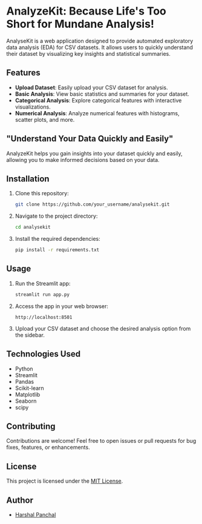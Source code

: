 # AnalyzeKit: Because Life's Too Short for Mundane Analysis!

AnalyseKit is a web application designed to provide automated exploratory data analysis (EDA) for CSV datasets. It allows users to quickly understand their dataset by visualizing key insights and statistical summaries.

## Features

- **Upload Dataset**: Easily upload your CSV dataset for analysis.
- **Basic Analysis**: View basic statistics and summaries for your dataset.
- **Categorical Analysis**: Explore categorical features with interactive visualizations.
- **Numerical Analysis**: Analyze numerical features with histograms, scatter plots, and more.

## "Understand Your Data Quickly and Easily"

AnalyzeKit helps you gain insights into your dataset quickly and easily, allowing you to make informed decisions based on your data.

## Installation

1. Clone this repository:

    ```bash
    git clone https://github.com/your_username/analysekit.git
    ```

2. Navigate to the project directory:

    ```bash
    cd analysekit
    ```

3. Install the required dependencies:

    ```bash
    pip install -r requirements.txt
    ```

## Usage

1. Run the Streamlit app:

    ```bash
    streamlit run app.py
    ```

2. Access the app in your web browser:

    ```
    http://localhost:8501
    ```

3. Upload your CSV dataset and choose the desired analysis option from the sidebar.

## Technologies Used

- Python
- Streamlit
- Pandas
- Scikit-learn
- Matplotlib
- Seaborn
- scipy

## Contributing

Contributions are welcome! Feel free to open issues or pull requests for bug fixes, features, or enhancements.

## License

This project is licensed under the [MIT License](LICENSE).

## Author

- [Harshal Panchal](https://www.linkedin.com/in/harshal-panchal/)
